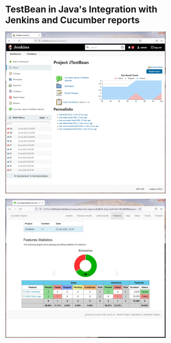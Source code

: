 # TestBean in Java's Integration with Jenkins and Cucumber reports
![JTestBean_Jenkins](/images/JTestBean_Jenkins.png)

![cucumber_report](/images/cucumber_report.jpg)

